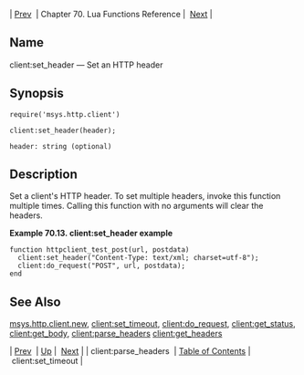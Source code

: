 | [Prev](lua.ref.client_parse_headers)  | Chapter 70. Lua Functions Reference |  [Next](lua.ref.client_set_timeout) |

<a name="lua.ref.client_set_header"></a>
## Name

client:set_header — Set an HTTP header

<a name="idp15370144"></a>
## Synopsis

`require('msys.http.client')`

`client:set_header(header);`

`header: string (optional)`<a name="idp15373872"></a>
## Description

Set a client's HTTP header. To set multiple headers, invoke this function multiple times. Calling this function with no arguments will clear the headers.

<a name="lua.ref.client_set_header.example"></a>

**Example 70.13. client:set_header example**

```
function httpclient_test_post(url, postdata)
  client:set_header("Content-Type: text/xml; charset=utf-8");
  client:do_request("POST", url, postdata);
end
```

<a name="idp15377616"></a>
## See Also

[msys.http.client.new](lua.ref.msys.http.client.new "msys.http.client.new"), [client:set_timeout](lua.ref.client_set_timeout "client:set_timeout"), [client:do_request](lua.ref.client_do_request "client:do_request"), [client:get_status](lua.ref.client_get_status "client:get_status"), [client:get_body](lua.ref.client_get_body "client:get_body"), [client:parse_headers](lua.ref.client_parse_headers "client:parse_headers") [client:get_headers](lua.ref.client_get_headers "client:get_headers")

| [Prev](lua.ref.client_parse_headers)  | [Up](lua.function.details) |  [Next](lua.ref.client_set_timeout) |
| client:parse_headers  | [Table of Contents](index) |  client:set_timeout |

